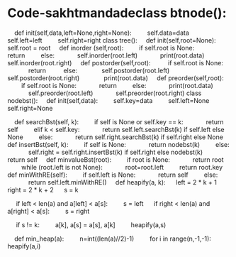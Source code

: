 # Code-sakhtmandadeclass btnode(): 
    def init(self,data,left=None,right=None): 
        self.data=data 
        self.left=left 
        self.right=right 
class tree(): 
    def init(self,root=None): 
        self.root = root 
    def inorder (self,root): 
        if self.root is None: 
            return 
        else: 
            self.inorder(root.left) 
            print(root.data) 
            self.inorder(root.right) 
    def postorder(self,root): 
         if self.root is None: 
            return 
         else: 
             self.postorder(root.left) 
             self.postorder(root.right) 
             print(root.data) 
    def preorder(self,root): 
        if self.root is None: 
            return 
        else: 
            print(root.data) 
            self.preorder(root.left) 
            self.preorder(root.right) 
class nodebst(): 
    def init(self,data): 
        self.key=data 
        self.left=None 
        self.right=None 

    def searchBst(self, k): 
        if self is None or self.key == k: 
            return self 
        elif k < self.key: 
            return self.left.searchBst(k) if self.left else None 
        else: 
            return self.right.searchBst(k) if self.right else None 
    def insertBst(self, k): 
        if self is None: 
            return nodebst(k) 
        else: 
            self.right = self.right.insertBst(k) if self.right else nodebst(k) 
        return self 
    def minvalueBst(root): 
        if root is None: 
            return root 
        while (root.left is not None): 
            root=root.left 
        return root.key 
    def minWithRE(self): 
        if self.left is None: 
            return self 
        else: 
            return self.left.minWithRE() 
    def heapify(a, k): 
     left = 2 * k + 1 
     right = 2 * k + 2 
     s = k   

     if left < len(a) and a[left] < a[s]: 
        s = left 
     if right < len(a) and a[right] < a[s]: 
        s = right 

     if s != k: 
        a[k], a[s] = a[s], a[k] 
        heapify(a,s) 

    def min_heap(a): 
        n=int((len(a)//2)-1) 
        for i in range(n,-1,-1): 
          heapify(a,i)
